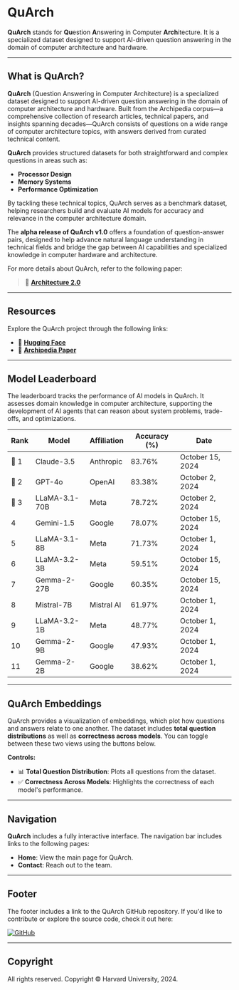 # QuArch

**QuArch** stands for **Qu**estion **A**nswering in Computer **Arch**itecture. It is a specialized dataset designed to support AI-driven question answering in the domain of computer architecture and hardware.

---

## **What is QuArch?**
**QuArch** (Question Answering in Computer Architecture) is a specialized dataset designed to support AI-driven question answering in the domain of computer architecture and hardware. Built from the Archipedia corpus—a comprehensive collection of research articles, technical papers, and insights spanning decades—QuArch consists of questions on a wide range of computer architecture topics, with answers derived from curated technical content.

**QuArch** provides structured datasets for both straightforward and complex questions in areas such as:
- **Processor Design**
- **Memory Systems**
- **Performance Optimization**

By tackling these technical topics, QuArch serves as a benchmark dataset, helping researchers build and evaluate AI models for accuracy and relevance in the computer architecture domain.

The **alpha release of QuArch v1.0** offers a foundation of question-answer pairs, designed to help advance natural language understanding in technical fields and bridge the gap between AI capabilities and specialized knowledge in computer hardware and architecture.

For more details about QuArch, refer to the following paper:

> 📘 **[Architecture 2.0](https://www.sigarch.org/architecture-2-0-why-computer-architects-need-a-data-centric-ai-gymnasium/)**

---

## **Resources**
Explore the QuArch project through the following links:
- 🔗 **[Hugging Face](https://huggingface.co/Harvard-Edge)**
- 📄 **[Archipedia Paper](https://example.com/archipedia-paper)**

---

## **Model Leaderboard**
The leaderboard tracks the performance of AI models in QuArch. It assesses domain knowledge in computer architecture, supporting the development of AI agents that can reason about system problems, trade-offs, and optimizations.

| **Rank** | **Model**      | **Affiliation** | **Accuracy (%)** | **Date**         |
|---------|-----------------|-----------------|-------------------|-------------------|
| 🥇 1     | Claude-3.5     | Anthropic       | 83.76%            | October 15, 2024  |
| 🥈 2     | GPT-4o         | OpenAI          | 83.38%            | October 2, 2024   |
| 🥉 3     | LLaMA-3.1-70B  | Meta            | 78.72%            | October 2, 2024   |
| 4       | Gemini-1.5      | Google          | 78.07%            | October 15, 2024  |
| 5       | LLaMA-3.1-8B   | Meta            | 71.73%            | October 1, 2024   |
| 6       | LLaMA-3.2-3B   | Meta            | 59.51%            | October 15, 2024  |
| 7       | Gemma-2-27B    | Google          | 60.35%            | October 15, 2024  |
| 8       | Mistral-7B     | Mistral AI      | 61.97%            | October 1, 2024   |
| 9       | LLaMA-3.2-1B   | Meta            | 48.77%            | October 1, 2024   |
| 10      | Gemma-2-9B     | Google          | 47.93%            | October 1, 2024   |
| 11      | Gemma-2-2B     | Google          | 38.62%            | October 1, 2024   |

---

## **QuArch Embeddings**
QuArch provides a visualization of embeddings, which plot how questions and answers relate to one another. The dataset includes **total question distributions** as well as **correctness across models**. You can toggle between these two views using the buttons below.

**Controls:**
- 📊 **Total Question Distribution**: Plots all questions from the dataset.
- ✅ **Correctness Across Models**: Highlights the correctness of each model's performance.

---

## **Navigation**
**QuArch** includes a fully interactive interface. The navigation bar includes links to the following pages:
- **Home**: View the main page for QuArch.
- **Contact**: Reach out to the team.

---

## **Footer**
The footer includes a link to the QuArch GitHub repository. If you'd like to contribute or explore the source code, check it out here:

[![GitHub](https://img.shields.io/badge/GitHub-QuArch-blue?logo=github)](https://github.com/harvard-edge/GenAI4HW)

---

## **Copyright**
All rights reserved. Copyright © Harvard University, 2024.

